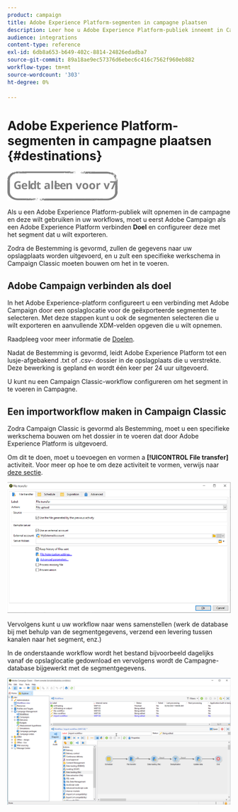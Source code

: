 ```yaml
---
product: campaign
title: Adobe Experience Platform-segmenten in campagne plaatsen
description: Leer hoe u Adobe Experience Platform-publiek inneemt in Campaign Classic.
audience: integrations
content-type: reference
exl-id: 6db8a653-b649-402c-8814-24826edadba7
source-git-commit: 89a18ae9ec57376d6ebec6c416c7562f960eb882
workflow-type: tm+mt
source-wordcount: '303'
ht-degree: 0%

---
```


# Adobe Experience Platform-segmenten in campagne plaatsen {#destinations}

![](../../assets/v7-only.svg)

Als u een Adobe Experience Platform-publiek wilt opnemen in de campagne en deze wilt gebruiken in uw workflows, moet u eerst Adobe Campaign als een Adobe Experience Platform verbinden **Doel** en configureer deze met het segment dat u wilt exporteren.

Zodra de Bestemming is gevormd, zullen de gegevens naar uw opslagplaats worden uitgevoerd, en u zult een specifieke werkschema in Campaign Classic moeten bouwen om het in te voeren.

## Adobe Campaign verbinden als doel

In het Adobe Experience-platform configureert u een verbinding met Adobe Campaign door een opslaglocatie voor de geëxporteerde segmenten te selecteren. Met deze stappen kunt u ook de segmenten selecteren die u wilt exporteren en aanvullende XDM-velden opgeven die u wilt opnemen.

Raadpleeg voor meer informatie de [Doelen](https://experienceleague.adobe.com/docs/experience-platform/destinations/catalog/email-marketing/adobe-campaign.html).

Nadat de Bestemming is gevormd, leidt Adobe Experience Platform tot een lusje-afgebakend .txt of .csv- dossier in de opslagplaats die u verstrekte. Deze bewerking is gepland en wordt één keer per 24 uur uitgevoerd.

U kunt nu een Campaign Classic-workflow configureren om het segment in te voeren in Campagne.

## Een importworkflow maken in Campaign Classic

Zodra Campaign Classic is gevormd als Bestemming, moet u een specifieke werkschema bouwen om het dossier in te voeren dat door Adobe Experience Platform is uitgevoerd.

Om dit te doen, moet u toevoegen en vormen a **[!UICONTROL File transfer]** activiteit. Voor meer op hoe te om deze activiteit te vormen, verwijs naar [deze sectie](../../workflow/using/file-transfer.md).

![](assets/rtcdp-file-transfer.png)

Vervolgens kunt u uw workflow naar wens samenstellen (werk de database bij met behulp van de segmentgegevens, verzend een levering tussen kanalen naar het segment, enz.)

In de onderstaande workflow wordt het bestand bijvoorbeeld dagelijks vanaf de opslaglocatie gedownload en vervolgens wordt de Campagne-database bijgewerkt met de segmentgegevens.

![](assets/rtcdp-workflow.png)
